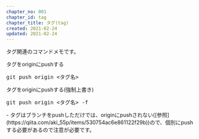```yaml
---
chapter_no: 001
chapter_id: tag
chapter_title: タグ(tag)
created: 2021-02-24
updated: 2021-02-24
---
```

タグ関連のコマンドメモです。

<div class="code-box">
<div class="title">タグをoriginにpushする</div>
<pre>
git push origin &lt;タグ名&gt;
</pre>
</div>

<div class="code-box">
<div class="title">タグをoriginにpushする(強制上書き)</div>
<pre>
git push origin &lt;タグ名&gt; -f
</pre>
</div>
- タグはブランチをpushしただけでは、originにpushされない([参照](https://qiita.com/aki_55p/items/530754ac6e861122f29b))ので、個別にpushする必要があるので注意が必要です。
